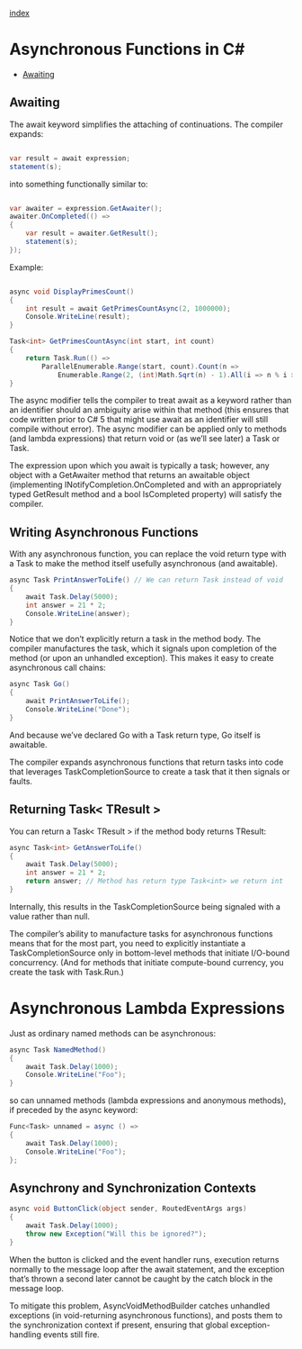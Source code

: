 [index](https://github.com/KiraDiShira/ConcurrencyAndAsynchrony/blob/master/README.md#concurrency-and-asynchrony)

# Asynchronous Functions in C#

- [Awaiting](#awaiting)

## Awaiting

The await keyword simplifies the attaching of continuations. The compiler expands:

```c#

var result = await expression;
statement(s);

```

into something functionally similar to:

```c#

var awaiter = expression.GetAwaiter();
awaiter.OnCompleted(() =>
{
    var result = awaiter.GetResult();
    statement(s);
});

```

Example:

```c#

async void DisplayPrimesCount()
{
    int result = await GetPrimesCountAsync(2, 1000000);
    Console.WriteLine(result);
}

Task<int> GetPrimesCountAsync(int start, int count)
{
    return Task.Run(() =>
        ParallelEnumerable.Range(start, count).Count(n =>
            Enumerable.Range(2, (int)Math.Sqrt(n) - 1).All(i => n % i > 0)));
}

```

The async modifier tells the compiler to treat await as a keyword rather than an identifier should an ambiguity arise within that method (this ensures that code written prior to C# 5 that might use await as an identifier will still compile without error). The async modifier can be applied only to methods (and lambda expressions) that return void or (as we’ll see later) a Task or Task<TResult>.

The expression upon which you await is typically a task; however, any object with a GetAwaiter method that returns an awaitable object (implementing INotifyCompletion.OnCompleted and with an appropriately typed GetResult method and a bool IsCompleted property) will satisfy the compiler.

## Writing Asynchronous Functions

With any asynchronous function, you can replace the void return type with a Task to make the method itself usefully asynchronous (and awaitable).

```c#
async Task PrintAnswerToLife() // We can return Task instead of void
{
    await Task.Delay(5000);
    int answer = 21 * 2;
    Console.WriteLine(answer);
}
```
Notice that we don’t explicitly return a task in the method body. The compiler manufactures the task, which it signals upon completion of the method (or upon an unhandled exception). This makes it easy to create asynchronous call chains:
```c#
async Task Go()
{
    await PrintAnswerToLife();
    Console.WriteLine("Done");
}
```

And because we’ve declared Go with a Task return type, Go itself is awaitable.

The compiler expands asynchronous functions that return tasks into code that leverages TaskCompletionSource to create a task that it then signals or faults.

## Returning Task< TResult >

You can return a Task< TResult > if the method body returns TResult:

```c#
async Task<int> GetAnswerToLife()
{
    await Task.Delay(5000);
    int answer = 21 * 2;
    return answer; // Method has return type Task<int> we return int
}
```
Internally, this results in the TaskCompletionSource being signaled with a value rather than null.

The compiler’s ability to manufacture tasks for asynchronous functions means that for the most part, you need to explicitly instantiate a TaskCompletionSource only in bottom-level methods that initiate I/O-bound concurrency. (And for methods that initiate compute-bound currency, you create the task with Task.Run.)
    
# Asynchronous Lambda Expressions

Just as ordinary named methods can be asynchronous:

```c#
async Task NamedMethod()
{
    await Task.Delay(1000);
    Console.WriteLine("Foo");
}
```
so can unnamed methods (lambda expressions and anonymous methods), if preceded by the async keyword:

```c#
Func<Task> unnamed = async () =>
{
    await Task.Delay(1000);
    Console.WriteLine("Foo");
};
```
## Asynchrony and Synchronization Contexts

```c#
async void ButtonClick(object sender, RoutedEventArgs args)
{
    await Task.Delay(1000);
    throw new Exception("Will this be ignored?");
}
```

When the button is clicked and the event handler runs, execution returns normally to the message loop after the await statement, and the exception that’s thrown a second later cannot be caught by the catch block in the message loop.

To mitigate this problem, AsyncVoidMethodBuilder catches unhandled exceptions (in void-returning asynchronous functions), and posts them to the synchronization context if present, ensuring that global exception-handling events still fire.
